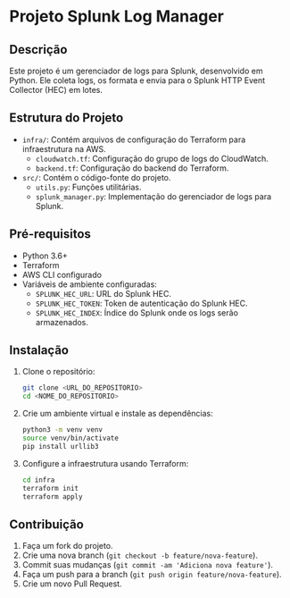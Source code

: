 # Projeto Splunk Log Manager

## Descrição

Este projeto é um gerenciador de logs para Splunk, desenvolvido em Python. Ele coleta logs, os formata e envia para o Splunk HTTP Event Collector (HEC) em lotes.

## Estrutura do Projeto

- `infra/`: Contém arquivos de configuração do Terraform para infraestrutura na AWS.
    - `cloudwatch.tf`: Configuração do grupo de logs do CloudWatch.
    - `backend.tf`: Configuração do backend do Terraform.
- `src/`: Contém o código-fonte do projeto.
    - `utils.py`: Funções utilitárias.
    - `splunk_manager.py`: Implementação do gerenciador de logs para Splunk.

## Pré-requisitos

- Python 3.6+
- Terraform
- AWS CLI configurado
- Variáveis de ambiente configuradas:
    - `SPLUNK_HEC_URL`: URL do Splunk HEC.
    - `SPLUNK_HEC_TOKEN`: Token de autenticação do Splunk HEC.
    - `SPLUNK_HEC_INDEX`: Índice do Splunk onde os logs serão armazenados.

## Instalação

1. Clone o repositório:
    ```sh
    git clone <URL_DO_REPOSITORIO>
    cd <NOME_DO_REPOSITORIO>
    ```

2. Crie um ambiente virtual e instale as dependências:
    ```sh
    python3 -m venv venv
    source venv/bin/activate
    pip install urllib3
    ```

3. Configure a infraestrutura usando Terraform:
    ```sh
    cd infra
    terraform init
    terraform apply
    ```

## Contribuição

1. Faça um fork do projeto.
2. Crie uma nova branch (`git checkout -b feature/nova-feature`).
3. Commit suas mudanças (`git commit -am 'Adiciona nova feature'`).
4. Faça um push para a branch (`git push origin feature/nova-feature`).
5. Crie um novo Pull Request.
